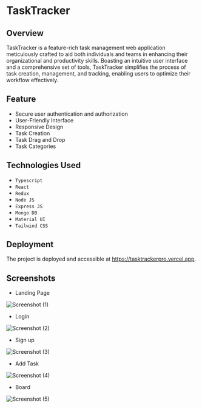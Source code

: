 # TaskTracker
## Overview
TaskTracker is a feature-rich task management web application meticulously crafted to aid both individuals and teams in enhancing their organizational and productivity skills. Boasting an intuitive user interface and a comprehensive set of tools, TaskTracker simplifies the process of task creation, management, and tracking, enabling users to optimize their workflow effectively.
## Feature
- Secure user authentication and authorization
- User-Friendly Interface
- Responsive Design
- Task Creation
- Task Drag and Drop
- Task Categories
## Technologies Used
- `Typescript`
- `React`
- `Redux`
- `Node JS`
- `Express JS`
- `Mongo DB`
- `Material UI`
- `Tailwind CSS`
## Deployment
The project is deployed and accessible at https://tasktrackerpro.vercel.app.
## Screenshots

- Landing Page
  
![Screenshot (1)](https://github.com/akashgupta157/TaskTracker/assets/112753311/3d8546fc-c694-42f2-85d4-16eb00815cc5)

- Login
  
![Screenshot (2)](https://github.com/akashgupta157/TaskTracker/assets/112753311/bfc62448-2bc8-4264-926e-105aa92efc91)

- Sign up
  
![Screenshot (3)](https://github.com/akashgupta157/TaskTracker/assets/112753311/58a173b8-1ecb-42ce-bca6-c622e922035b)

- Add Task
  
![Screenshot (4)](https://github.com/akashgupta157/TaskTracker/assets/112753311/2b0e4555-8554-4909-ad03-53e122904b02)

- Board
  
![Screenshot (5)](https://github.com/akashgupta157/TaskTracker/assets/112753311/36ac7303-f5b2-4087-8ded-11ddfe3971e9)
